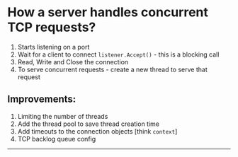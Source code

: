# How a server handles concurrent TCP requests?

1. Starts listening on a port
2. Wait for a client to connect `listener.Accept()` - this is a blocking call
3. Read, Write and Close the connection
4. To serve concurrent requests - create a new thread to serve that request


## Improvements:

1. Limiting the number of threads
2. Add the thread pool to save thread creation time
3. Add timeouts to the connection objects [think `context`]
4. TCP backlog queue config

------------------